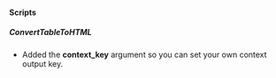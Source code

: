 
#### Scripts
##### ConvertTableToHTML
- Added the **context_key** argument so you can set your own context output key.

